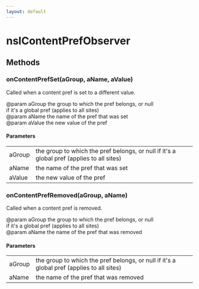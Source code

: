 ```yaml
---
layout: default
---
```


# nsIContentPrefObserver #

## Methods ##

### onContentPrefSet(aGroup, aName, aValue) ###
  
Called when a content pref is set to a different value.  
  
@param    aGroup      the group to which the pref belongs, or null  
                      if it's a global pref (applies to all sites)  
@param    aName       the name of the pref that was set  
@param    aValue      the new value of the pref  
  

#### Parameters ####

<table>

<tr>
<td>aGroup</td>
<td>the group to which the pref belongs, or null  
                      if it's a global pref (applies to all sites)  
</td>
</tr>

<tr>
<td>aName</td>
<td>the name of the pref that was set  
</td>
</tr>

<tr>
<td>aValue</td>
<td>the new value of the pref  
</td>
</tr>

</table>

### onContentPrefRemoved(aGroup, aName) ###
  
Called when a content pref is removed.  
  
@param    aGroup      the group to which the pref belongs, or null  
                      if it's a global pref (applies to all sites)  
@param    aName       the name of the pref that was removed  
  

#### Parameters ####

<table>

<tr>
<td>aGroup</td>
<td>the group to which the pref belongs, or null  
                      if it's a global pref (applies to all sites)  
</td>
</tr>

<tr>
<td>aName</td>
<td>the name of the pref that was removed  
</td>
</tr>

</table>

